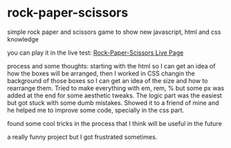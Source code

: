 # rock-paper-scissors
simple rock paper and scissors game to show new javascript, html and css knowledge 

you can play it in the live test: [Rock-Paper-Scissors Live Page](https://joaquinarruiz.github.io/rock-paper-scissors/)


process and some thoughts:
starting with the html so I can get an idea of how the boxes will be arranged, then I worked in CSS changin the background of those boxes so I can get an idea of the size and how to rearrange them. Tried to make everything with em, rem, % but some px was added at the end for some aesthetic tweaks. The logic part was the easiest but got stuck with some dumb mistakes. Showed it to a friend of mine and he helped me to improve some code, specially in the css part.

found some cool tricks in the process that I think will be useful in the future

a really funny project but I got frustrated sometimes.
